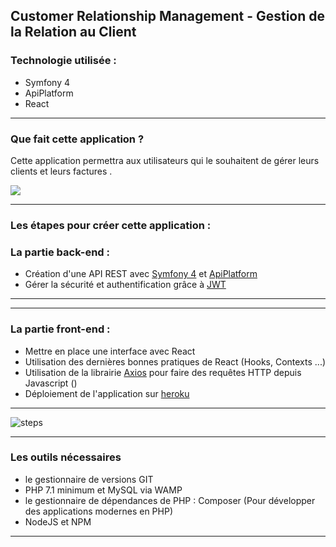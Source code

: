 ## Customer Relationship Management - Gestion de la Relation au Client 




### Technologie utilisée : 
- Symfony 4
- ApiPlatform 
- React 

------------


### Que fait cette application ?

 Cette application permettra aux utilisateurs qui le souhaitent de gérer leurs clients et leurs factures .
 
 ![](https://scontent-cdg2-1.xx.fbcdn.net/v/t1.0-9/93679873_548621142736171_8281716370060607488_o.jpg?_nc_cat=108&_nc_sid=8024bb&_nc_ohc=Y7w1JhLsGIAAX8xoYvI&_nc_ht=scontent-cdg2-1.xx&oh=9547614ff8aa8db5c34079b35728b98b&oe=5EBE957B)
 

------------


### Les étapes pour créer cette application  :





### La partie back-end :

- Création d'une API REST  avec [Symfony 4](https://symfony.com "Symfony 4") et [ApiPlatform](https://api-platform.com/ "ApiPlatform")
- Gérer la sécurité et authentification grâce à [JWT](https://jwt.io/ "JWT")  

------------


------------


### La partie front-end :
- Mettre en place une interface avec React
- Utilisation des dernières bonnes pratiques de React (Hooks, Contexts ...)
- Utilisation de la librairie [Axios](https://github.com/axios/axios "Axios") pour faire des requêtes HTTP depuis Javascript ()
- Déploiement de l'application sur [heroku](http://heroku.com "heroku")

------------



![steps](https://scontent-cdt1-1.xx.fbcdn.net/v/t1.0-9/93422720_548619602736325_379559428317249536_o.jpg?_nc_cat=101&_nc_sid=8024bb&_nc_ohc=MgZQNM4FJ7EAX8zC3Oe&_nc_ht=scontent-cdt1-1.xx&oh=c4409ecd181e7f8d41117c85adcfb5ab&oe=5EC0AF4F "steps")


------------

### Les outils nécessaires

- le gestionnaire de versions GIT
- PHP 7.1 minimum et MySQL via WAMP
- le gestionnaire de dépendances de PHP  : Composer (Pour développer des applications modernes en PHP)
- NodeJS et NPM


------------









